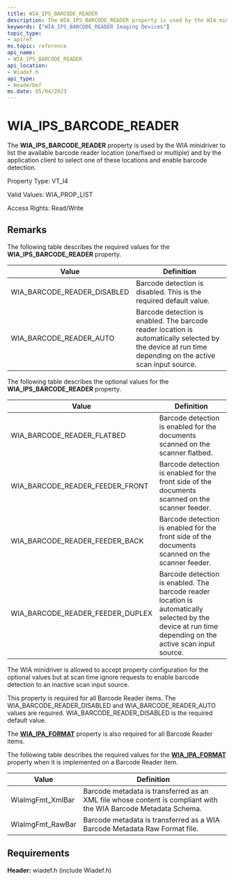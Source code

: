 ```yaml
---
title: WIA_IPS_BARCODE_READER
description: The WIA_IPS_BARCODE_READER property is used by the WIA minidriver to list the available barcode reader location (one/fixed or multiple) and by the application client to select one of these locations and enable barcode detection.
keywords: ["WIA_IPS_BARCODE_READER Imaging Devices"]
topic_type:
- apiref
ms.topic: reference
api_name:
- WIA_IPS_BARCODE_READER
api_location:
- Wiadef.h
api_type:
- HeaderDef
ms.date: 05/04/2023
---
```


# WIA_IPS_BARCODE_READER

The **WIA_IPS_BARCODE_READER** property is used by the WIA minidriver to list the available barcode reader location (one/fixed or multiple) and by the application client to select one of these locations and enable barcode detection.

Property Type: VT_I4

Valid Values: WIA_PROP_LIST

Access Rights: Read/Write

## Remarks

The following table describes the required values for the **WIA_IPS_BARCODE_READER** property.

| Value | Definition |
|--|--|
| WIA_BARCODE_READER_DISABLED | Barcode detection is disabled. This is the required default value. |
| WIA_BARCODE_READER_AUTO | Barcode detection is enabled. The barcode reader location is automatically selected by the device at run time depending on the active scan input source. |

The following table describes the optional values for the **WIA_IPS_BARCODE_READER** property.

| Value | Definition |
|--|--|
| WIA_BARCODE_READER_FLATBED | Barcode detection is enabled for the documents scanned on the scanner flatbed. |
| WIA_BARCODE_READER_FEEDER_FRONT | Barcode detection is enabled for the front side of the documents scanned on the scanner feeder. |
| WIA_BARCODE_READER_FEEDER_BACK | Barcode detection is enabled for the front side of the documents scanned on the scanner feeder. |
| WIA_BARCODE_READER_FEEDER_DUPLEX | Barcode detection is enabled. The barcode reader location is automatically selected by the device at run time depending on the active scan input source. |

The WIA minidriver is allowed to accept property configuration for the optional values but at scan time ignore requests to enable barcode detection to an inactive scan input source.

This property is required for all Barcode Reader items. The WIA_BARCODE_READER_DISABLED and WIA_BARCODE_READER_AUTO values are required. WIA_BARCODE_READER_DISABLED is the required default value.

The [**WIA_IPA_FORMAT**](wia-ipa-format.md) property is also required for all Barcode Reader items.

The following table describes the required values for the [**WIA_IPA_FORMAT**](wia-ipa-format.md) property when it is implemented on a Barcode Reader item.

| Value | Definition |
|--|--|
| WiaImgFmt_XmlBar | Barcode metadata is transferred as an XML file whose content is compliant with the WIA Barcode Metadata Schema. |
| WiaImgFmt_RawBar | Barcode metadata is transferred as a WIA Barcode Metadata Raw Format file. |

## Requirements

**Header:** wiadef.h (include Wiadef.h)
